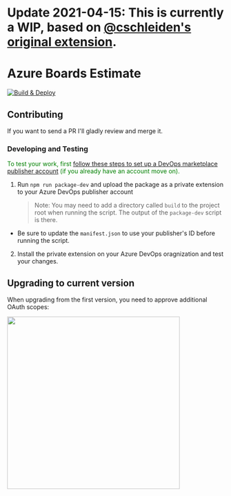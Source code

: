 # Update 2021-04-15: This is currently a WIP, based on [@cschleiden's original extension](https://github.com/cschleiden/azure-boards-estimate/tree/2e71a099f82e2db6c02526c06936e3a0eccc3799).

# Azure Boards Estimate

[![Build & Deploy](https://github.com/hangy/azure-boards-estimate/actions/workflows/buildAndDeploy.yml/badge.svg)](https://github.com/hangy/azure-boards-estimate/actions/workflows/buildAndDeploy.yml)

## Contributing

If you want to send a PR I'll gladly review and merge it.

### Developing and Testing

<span style="color: green">To test your work, first [follow these steps to set up a DevOps marketplace publisher account](https://docs.microsoft.com/en-us/azure/devops/extend/publish/overview?view=azure-devops) (if you already have an account move on).

1. Run `npm run package-dev` and upload the package as a private extension to your Azure DevOps publisher account
    > Note: You may need to add a directory called `build` to the project root when running the script. The output of the `package-dev` script is there.

-   Be sure to update the `manifest.json` to use your publisher's ID before running the script.

2. Install the private extension on your Azure DevOps oragnization and test your changes.

## Upgrading to current version

When upgrading from the first version, you need to approve additional OAuth scopes:

<img src="https://user-images.githubusercontent.com/2201819/55303550-bc25c780-53fb-11e9-9379-0a64e3fb1014.png" width="400px" />
